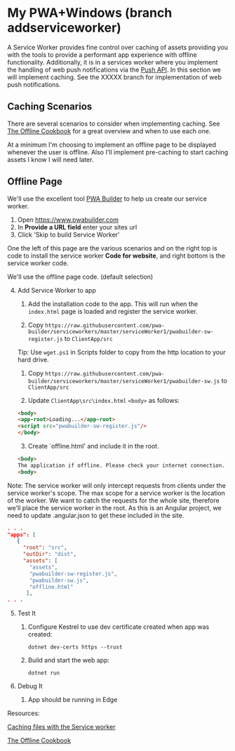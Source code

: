 # My PWA+Windows (branch addserviceworker)

A Service Worker provides fine control over caching of assets providing you with the tools to provide a performant app experience with offline functionality. Additionally, it is in a services worker where you implement the handling of web push notifications via the [Push API]( https://developer.mozilla.org/en-US/docs/Web/API/Push_API). In this section we will implement caching. See the XXXXX branch for implementation of web push notifications.

## Caching Scenarios

There are several scenarios to consider when implementing caching. See [The Offline Cookbook](https://jakearchibald.com/2014/offline-cookbook/) for a great overview and when to use each one.

At a minimum I'm choosing to implement an offline page to be displayed whenever the user is offline. Also I'll implement pre-caching to start caching assets I know I will need later.

## Offline Page

We'll use the excellent tool [PWA Builder](https://www.pwabuilder.com) to help us create our service worker.

1. Open https://www.pwabuilder.com
2. In **Provide a URL field** enter your sites url
3. Click 'Skip to build Service Worker'

One the left of this page are the various scenarios and on the right top is code to install the service worker **Code for website**, and right bottom is the service worker code.

We'll use the offline page code. (default selection)

4. Add Service Worker to app
    
    1. Add the installation code to the app. This will run when the ```index.html``` page is loaded and register the service worker.
     
    2. Copy `https://raw.githubusercontent.com/pwa-builder/serviceworkers/master/serviceWorker1/pwabuilder-sw-register.js` to `ClientApp/src`

    Tip: Use `wget.ps1` in Scripts folder to copy from the http location to your hard drive.

    1. Copy `https://raw.githubusercontent.com/pwa-builder/serviceworkers/master/serviceWorker1/pwabuilder-sw.js` to  `ClientApp/src`

    2. Update `ClientApp\src\index.html` `<body>` as follows:

    ```HTML
    <body>
    <app-root>Loading...</app-root>
    <script src="pwabuilder-sw-register.js"/>
    </body>
    ```
    3. Create `offline.html' and include it in the root.

    ```HTML
    <body>
    The application if offline. Please check your internet connection.
    <body>
    ```

Note: The service worker will only intercept requests from clients under the service worker's scope. The max scope for a service worker is the location of the worker. We want to catch the requests for the whole site, therefore we'll place the service worker in the root. As this is an Angular project, we need to update .angular.json to get these included in the site.

 ```json
 . . .
 "apps": [
    {
      "root": "src",
      "outDir": "dist",
      "assets": [
        "assets",
        "pwabuilder-sw-register.js",
        "pwabuilder-sw.js",
        "offline.html"
       ],
. . .
 ```

5. Test It

    1. Configure Kestrel to use dev certificate created when app was created:
    
        `dotnet dev-certs https --trust`

    2. Build and start the web app:

        `dotnet run`

6. Debug It

    1. App should be running in Edge


Resources:

[Caching files with the Service worker](https://developers.google.com/web/ilt/pwa/caching-files-with-service-worker)

[The Offline Cookbook](https://jakearchibald.com/2014/offline-cookbook/)
